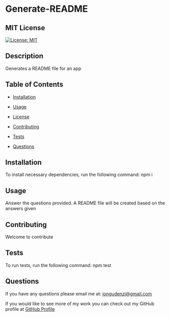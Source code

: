 # Generate-README

  ## MIT License
  [![License: MIT](https://img.shields.io/badge/License-MIT-yellow.svg)](https://opensource.org/licenses/MIT)

  ## **Description** 
  Generates a README file for an app

  ## **Table of Contents**
  
  * [Installation](#Installation)

  * [Usage](#Usage)

  * [License](#shieldURL)

  * [Contributing](#Contributing)

  * [Tests](#Tests)

  * [Questions](#Questions)
  

## **Installation** <br>
To install necessary dependencies, run the following command:
  npm i

## **Usage** <br>
  Answer the questions provided. A README file will be created based on the answers given

## **Contributing** <br>
  Welcome to contribute

## **Tests** <br>
To run tests, run the following command:
  npm test

## **Questions** <br>
If you have any questions please email me at: jongudenzi@gmail.com 

If you would like to see more of my work you can check out my GitHub profile at [GitHub Profile](https://github.com/jongudenzi)

